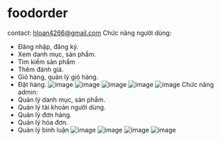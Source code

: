 # foodorder
contact: hloan4266@gmail.com
Chức năng người dùng:
- Đăng nhập, đăng ký.
- Xem danh mục, sản phẩm.
- Tìm kiếm sản phẩm
- Thêm đánh giá.
- Giỏ hàng, quản lý giỏ hàng.
- Đặt hàng.
![image](https://github.com/HuynhLoan/foodorder/assets/55612115/237825b1-b62f-4f7c-8878-8e802f35f38d)
![image](https://github.com/HuynhLoan/foodorder/assets/55612115/6dc9042e-1987-40d0-88a8-5e36df9fb505)
![image](https://github.com/HuynhLoan/foodorder/assets/55612115/2bca7d32-64f1-49f5-b464-49a59e41a98a)
![image](https://github.com/HuynhLoan/foodorder/assets/55612115/ea7454ea-009f-4837-9aaa-b713ac65c28f)
![image](https://github.com/HuynhLoan/foodorder/assets/55612115/229436b7-10ed-485b-a8b0-44cc7699d049)
Chức năng admin:
- Quản lý danh mục, sản phẩm.
- Quản lý tài khoản người dùng.
- Quản lý đơn hàng.
- Quản lý hóa đơn.
- Quản lý bình luận
![image](https://github.com/HuynhLoan/foodorder/assets/55612115/147cfb34-47e5-482a-ac3f-174f2b24cbdf)
![image](https://github.com/HuynhLoan/foodorder/assets/55612115/d18e2f26-1167-43b1-9346-77653ce8c609)
![image](https://github.com/HuynhLoan/foodorder/assets/55612115/878ba71b-ee2e-4b45-afe5-5f3ea77dc94b)
![image](https://github.com/HuynhLoan/foodorder/assets/55612115/bacd810c-8ffa-45c5-b479-4ba1014e50ee)
